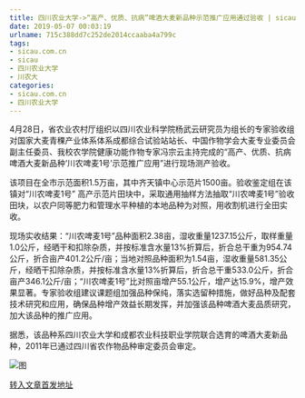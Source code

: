 ```yaml
---
title: 四川农业大学->“高产、优质、抗病”啤酒大麦新品种示范推广应用通过验收 | sicau.com.cn
date: 2019-05-07 00:03:19
urlname: 715c388dd7c252de2014ccaaba4a799c
tags: 
- sicau.com.cn
- sicau
- 四川农业大学
- 川农大
categories:
- sicau.com.cn
- 四川农业大学
---
```


4月28日，省农业农村厅组织以四川农业科学院杨武云研究员为组长的专家验收组对国家大麦青稞产业体系体系成都综合试验站站长、中国作物学会大麦专业委员会副主任委员、我校农学院健康功能作物专家冯宗云主持完成的“高产、优质、抗病啤酒大麦新品种‘川农啤麦1号’示范推广应用”进行现场测产验收。

该项目在全市示范面积1.5万亩，其中齐天镇中心示范片1500亩。验收鉴定组在该镇对“川农啤麦1号” 高产示范片田块中，采取通用抽样方法抽取“川农啤麦1号”验收田块，以农户同等肥力和管理水平种植的本地品种为对照，用收割机进行全田实收。

现场实收结果：“川农啤麦1号”品种面积2.38亩，湿收重量1237.15公斤，取样重量1.0公斤，经晒干和扣除杂质，并按标准含水量13%折算后，折合总干重为954.74公斤，折合亩产401.2公斤/亩；当地对照品种面积为1.54亩，湿收重量581.35公斤，经晒干扣除杂质，并按标准含水量13%折算后，折合总干重533.0公斤，折合亩产346.1公斤/亩；“川农啤麦1号”比对照亩增产55.1公斤，增产达15.9%，增产效果显著。专家验收组建议课题组加强品种保纯，落实选留种措施，做好品种及配套技术研究和应用，确保品种增产效益长期发挥，并加强该品种啤酒大麦品质研究，加大该品种的推广应用。

据悉，该品种系四川农业大学和成都农业科技职业学院联合选育的啤酒大麦新品种，2011年已通过四川省农作物品种审定委员会审定。

![图](https://news.sicau.edu.cn/__local/6/7D/0C/FEA112020E87C92B2078B8A0276_E52511C4_728E9.png)

[转入文章首发地址](https://news.sicau.edu.cn/info/1078/51002.htm)